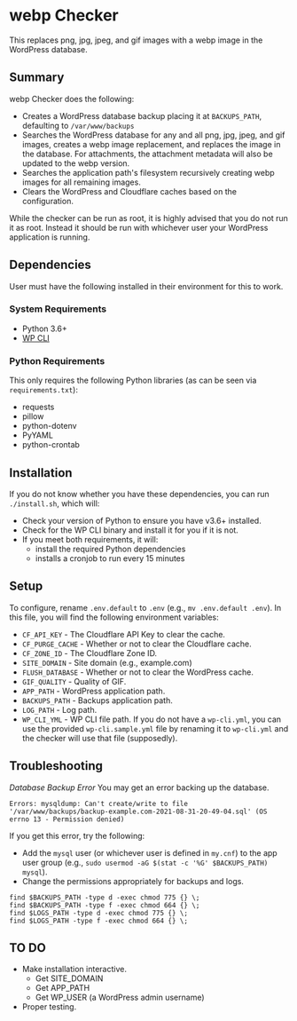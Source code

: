 # webp Checker
This replaces png, jpg, jpeg, and gif images with a webp image in the WordPress database.

## Summary
webp Checker does the following:
* Creates a WordPress database backup placing it at `BACKUPS_PATH`, defaulting to `/var/www/backups`
* Searches the WordPress database for any and all png, jpg, jpeg, and gif images, creates a webp image replacement, and replaces the image in the database. For attachments, the attachment metadata will also be updated to the webp version.
* Searches the application path's filesystem recursively creating webp images for all remaining images.
* Clears the WordPress and Cloudflare caches based on the configuration.

While the checker can be run as root, it is highly advised that you do not run it as root. Instead it should be run with whichever user your WordPress application is running.

## Dependencies
User must have the following installed in their environment for this to work.

### System Requirements
* Python 3.6+
* [WP CLI](https://wp-cli.org)

### Python Requirements
This only requires the following Python libraries (as can be seen via `requirements.txt`):
* requests
* pillow
* python-dotenv
* PyYAML
* python-crontab

## Installation
If you do not know whether you have these dependencies, you can run `./install.sh`, which will:
* Check your version of Python to ensure you have v3.6+ installed.
* Check for the WP CLI binary and install it for you if it is not.
* If you meet both requirements, it will:
  * install the required Python dependencies
  * installs a cronjob to run every 15 minutes

## Setup
To configure, rename `.env.default` to `.env` (e.g., `mv .env.default .env`). In this file, you will find the following environment variables:
* `CF_API_KEY` - The Cloudflare API Key to clear the cache.
* `CF_PURGE_CACHE` - Whether or not to clear the Cloudflare cache.
* `CF_ZONE_ID` - The Cloudflare Zone ID.
* `SITE_DOMAIN` - Site domain (e.g., example.com)
* `FLUSH_DATABASE` - Whether or not to clear the WordPress cache.
* `GIF_QUALITY` - Quality of GIF.
* `APP_PATH` - WordPress application path.
* `BACKUPS_PATH` - Backups application path.
* `LOG_PATH` - Log path.
* `WP_CLI_YML` - WP CLI file path. If you do not have a `wp-cli.yml`, you can use the provided `wp-cli.sample.yml` file by renaming it to `wp-cli.yml` and the checker will use that file (supposedly).

## Troubleshooting

*Database Backup Error*
You may get an error backing up the database.
```
Errors: mysqldump: Can't create/write to file '/var/www/backups/backup-example.com-2021-08-31-20-49-04.sql' (OS errno 13 - Permission denied)
```

If you get this error, try the following:
* Add the `mysql` user (or whichever user is defined in `my.cnf`) to the app user group (e.g., `sudo usermod -aG $(stat -c '%G' $BACKUPS_PATH) mysql`).
* Change the permissions appropriately for backups and logs.
```
find $BACKUPS_PATH -type d -exec chmod 775 {} \;
find $BACKUPS_PATH -type f -exec chmod 664 {} \;
find $LOGS_PATH -type d -exec chmod 775 {} \;
find $LOGS_PATH -type f -exec chmod 664 {} \;
```


## TO DO
* Make installation interactive.
  * Get SITE_DOMAIN
  * Get APP_PATH
  * Get WP_USER (a WordPress admin username)
* Proper testing.
